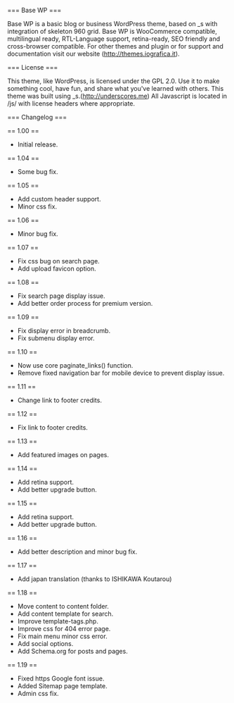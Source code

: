 === Base WP ===

Base WP is a basic blog or business WordPress theme, based on _s with integration of skeleton 960 grid. Base WP is WooCommerce compatible, multilingual ready, RTL-Language support, retina-ready, SEO friendly and cross-browser compatible. For other themes and plugin or for support and documentation visit our website (http://themes.iografica.it).


=== License ===

This theme, like WordPress, is licensed under the GPL 2.0. Use it to make something cool, have fun, and share what you've learned with others.
This theme was built using _s.(http://underscores.me)
All Javascript is located in /js/ with license headers where appropriate.


=== Changelog ===

== 1.00 ==
* Initial release.

== 1.04 ==
* Some bug fix.

== 1.05 ==
* Add custom header support.
* Minor css fix.

== 1.06 ==
* Minor bug fix.

== 1.07 ==
* Fix css bug on search page.
* Add upload favicon option.

== 1.08 ==
* Fix search page display issue.
* Add better order process for premium version.

== 1.09 ==
* Fix display error in breadcrumb.
* Fix submenu display error.

== 1.10 ==
* Now use core paginate_links() function.
* Remove fixed navigation bar for mobile device to prevent display issue.

== 1.11 ==
* Change link to footer credits.

== 1.12 ==
* Fix link to footer credits.

== 1.13 ==
* Add featured images on pages.

== 1.14 ==
* Add retina support.
* Add better upgrade button.

== 1.15 ==
* Add retina support.
* Add better upgrade button.

== 1.16 ==
* Add better description and minor bug fix.

== 1.17 ==
* Add japan translation (thanks to ISHIKAWA Koutarou)

== 1.18 ==
* Move content to content folder.
* Add content template for search.
* Improve template-tags.php.
* Improve css for 404 error page.
* Fix main menu minor css error.
* Add social options.
* Add Schema.org for posts and pages.

== 1.19 ==
* Fixed https Google font issue.
* Added Sitemap page template.
* Admin css fix.

